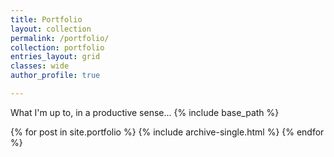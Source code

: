 ```yaml
---
title: Portfolio
layout: collection
permalink: /portfolio/
collection: portfolio
entries_layout: grid
classes: wide
author_profile: true

---
```


What I'm up to, in a productive sense...
{% include base_path %}

{% for post in site.portfolio %}
  {% include archive-single.html %}
{% endfor %}
